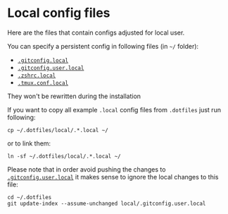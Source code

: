 # Local config files

Here are the files that contain configs adjusted for local user.

You can specify a persistent config in following files (in `~/` folder):
- [`.gitconfig.local`](/local/.gitconfig.local)
- [`.gitconfig.user.local`](/local/.gitconfig.user.local)
- [`.zshrc.local`](/local/.zshrc.local)
- [`.tmux.conf.local`](/local/.tmux.conf.local)

They won't be rewritten during the installation

If you want to copy all example `.local` config files from `.dotfiles` just run following:
```shell
cp ~/.dotfiles/local/.*.local ~/
```

or to link them:
```shell
ln -sf ~/.dotfiles/local/.*.local ~/
```

Please note that in order avoid pushing the changes to [`.gitconfig.user.local`](/local/.gitconfig.user.local)
it makes sense to ignore the local changes to this file:
```shell
cd ~/.dotfiles
git update-index --assume-unchanged local/.gitconfig.user.local
```
